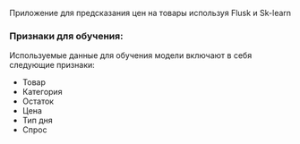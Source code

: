 Приложение для предсказания цен на товары используя Flusk и Sk-learn

### Признаки для обучения:
Используемые данные для обучения модели включают в себя следующие признаки:
* Товар
* Категория
* Остаток
* Цена
* Тип дня 
* Спрос